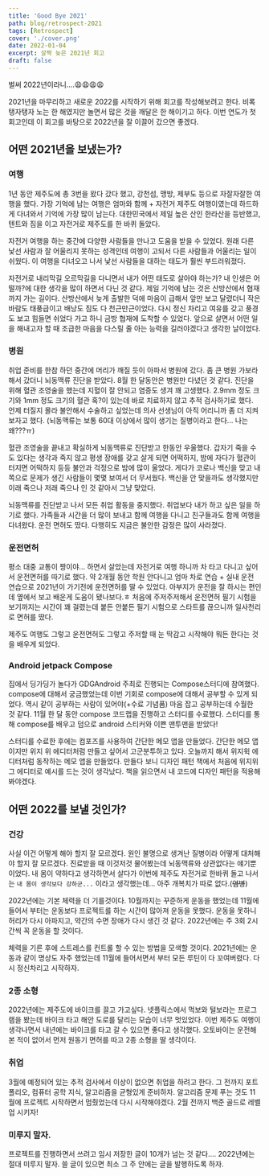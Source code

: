 ```yaml
---
title: 'Good Bye 2021'
path: blog/retrospect-2021
tags: [Retrospect]
cover: './cover.png'
date: 2022-01-04
excerpt: 살짝 늦은 2021년 회고
draft: false
---
```


벌써 2022년이라니....😩😩😩😩

2021년을 마무리하고 새로운 2022를 시작하기 위해 회고를 작성해보려고 한다. 비록 탱자탱자 노는 한 해였지만 놀면서 많은 것을 깨달은 한 해이기고 하다. 이번 연도가 첫 회고인데 이 회고를 바탕으로 2022년을 잘 이끌어 갔으면 좋겠다.

## 어떤 2021년을 보냈는가?

### 여행

1년 동안 제주도에 총 3번을 왔다 갔다 했고, 강천섬, 맹방, 제부도 등으로 자잘자잘한 여행을 했다.
가장 기억에 남는 여행은 엄마와 함께 + 자전거 제주도 여행이였는데 하드하게 다녀와서 기억에 가장 많이 남는다. 대한민국에서 제일 높은 산인 한라산을 등반했고, 텐트와 짐을 이고 자전거로 제주도를 한 바퀴 돌았다.

자전거 여행을 하는 중간에 다양한 사람들을 만나고 도움을 받을 수 있었다. 원래 다른 낯선 사람과 잘 어울리지 못하는 성격인데 여행이 고되서 다른 사람들과 어울리는 일이 쉬웠다. 이 여행을 다녀오고 나서 낯선 사람들을 대하는 태도가 훨씬 부드러워졌다.

자전거로 내리막길 오르막길을 다니면서 내가 어떤 태도로 살아야 하는가? 내 인생은 어떨까?에 대한 생각을 많이 하면서 다닌 것 같다. 제일 기억에 남는 것은 산방산에서 협재까지 가는 길이다. 산방산에서 늦게 출발한 덕에 마음이 급해서 앞만 보고 달렸더니 작은 바람도 태풍급이고 배낭도 짐도 다 천근만근이었다. 다시 정신 차리고 여유를 갖고 풍경도 보고 힘들면 쉬었다 가고 하니 금방 협재에 도착할 수 있었다. 앞으로 살면서 어떤 일을 해내고자 할 때 조급한 마음을 다스릴 줄 아는 능력을 길러야겠다고 생각한 날이었다.

### 병원

취업 준비를 한참 하던 중간에 머리가 깨질 듯이 아파서 병원에 갔다. 좀 큰 병원 가보라 해서 갔더니 뇌동맥류 진단을 받았다. 8월 한 달동안은 병원만 다녔던 것 같다. 진단을 위해 혈관 조영술을 했는데 지혈이 잘 안되고 염증도 생겨 꽤 고생했다. 2.9mm 정도 크기와 1mm 정도 크기의 혈관 혹?이 있는데 바로 치료하지 않고 추적 검사하기로 했다. 언제 터질지 몰라 불안해서 수술하고 싶었는데 의사 선생님이 아직 어리니까 좀 더 지켜보자고 했다. (뇌동맥류는 보통 60대 이상에서 많이 생기는 질병이라고 한다... 나는 왜???ㅠ)

혈관 조영술을 끝내고 확실하게 뇌동맥류로 진단받고 한동안 우울했다. 갑자기 죽을 수도 있다는 생각과 죽지 않고 평생 장애를 갖고 살게 되면 어떡하지, 밤에 자다가 혈관이 터지면 어떡하지 등등 불안과 걱정으로 밤에 많이 울었다. 게다가 코로나 백신을 맞고 내 쪽으로 문제가 생긴 사람들이 몇몇 보여서 더 무서웠다. 백신을 안 맞을까도 생각했지만 이래 죽으나 저래 죽으나 인 것 같아서 그냥 맞았다.

뇌동맥류를 진단받고 나서 모든 취업 활동을 중지했다. 취업보다 내가 하고 싶은 일을 하기로 했다. 가족들과 시간을 더 많이 보내고 함께 여행을 다니고 친구들과도 함께 여행을 다녀왔다. 운전 면허도 땄다. 다행히도 지금은 불안한 감정은 많이 사라졌다.

### 운전면허

평소 대중 교통이 짱이야... 하면서 살았는데 자전거로 여행 하니까 차 타고 다니고 싶어서 운전면허를 따기로 했다. 약 2개월 동안 학원 안다니고 엄마 차로 연습 + 실내 운전 연습으로 2021년이 가기전에 운전면허를 딸 수 있었다. 아부지가 운전을 잘 하시는 편인데 옆에서 보고 배운게 도움이 됐나보다.ㅎ 처음에 주저주저해서 운전면허 필기 시험을 보기까지는 시간이 꽤 걸렸는데 붙든 안붙든 필기 시험으로 스타트를 끊으니까 일사천리로 면허를 땄다.

제주도 여행도 그렇고 운전면허도 그렇고 주저할 때 눈 딱감고 시작해야 뭐든 한다는 것을 배우게 되었다.

### Android jetpack Compose

집에서 딩가딩가 놀다가 GDGAndroid 주최로 진행되는 Compose스터디에 참여했다. compose에 대해서 궁금했었는데 이번 기회로 compose에 대해서 공부할 수 있게 되었다. 역시 같이 공부하는 사람이 있어야(+수료 기념품) 마음 잡고 공부하는데 수월한 것 같다. 11월 한 달 동안 compose 코드랩을 진행하고 스터디를 수료했다. 스터디를 통해 compose를 배우고 덤으로 android 스티커와 이쁜 맨투맨을 받았다!

스터디를 수료한 후에는 컴포즈를 사용하여 간단한 메모 앱을 만들었다. 간단한 메모 앱이지만 위지 위 에디터처럼 만들고 싶어서 고군분투하고 있다. 오늘까지 해서 위지윅 에디터처럼 동작하는 메모 앱을 만들었다. 만들다 보니 디자인 패턴 책에서 처음에 위지위그 에디터로 예시를 드는 것이 생각났다. 책을 읽으면서 내 코드에 디자인 패턴을 적용해 봐야겠다.

## 어떤 2022를 보낼 것인가?

### 건강

사실 이건 어떻게 해야 할지 잘 모르겠다. 원인 불명으로 생겨난 질병이라 어떻게 대처해야 할지 잘 모르겠다. 진료받을 때 이것저것 물어봤는데 뇌동맥류와 상관없다는 얘기뿐이었다. 내 몸이 약하다고 생각하면서 살다가 이번에 제주도 자전거로 한바퀴 돌고 나서는 `내 몸이 생각보다 강하군...` 이라고 생각했는데... 아주 개복치가 따로 없다.(~~염병~~)

2022년에는 기본 체력을 더 기를것이다. 10월까지는 꾸준하게 운동을 했었는데 11월에 들어서 부터는 운동보다 프로젝트를 하는 시간이 많아져 운동을 못했다. 운동을 못하니 허리가 다시 아파지고, 약간의 수면 장애가 다시 생긴 것 같다. 2022년에는 주 3회 2시간씩 꼭 운동을 할 것이다.

체력을 기른 후에 스트레스를 컨트롤 할 수 있는 방법을 모색할 것이다. 2021년에는 운동과 같이 명상도 자주 했었는데 11월에 들어서면서 부터 모든 루틴이 다 꼬여버렸다. 다시 정신차리고 시작하자.

### 2종 소형

2022년에는 제주도에 바이크를 끌고 가고싶다. 넷플릭스에서 먹보와 털보라는 프로그램을 봤는데 바이크 타고 해안 도로를 달리는 모습이 너무 멋있었다. 이번 제주도 여행이 생각나면서 내년에는 바이크를 타고 갈 수 있으면 좋다고 생각했다. 오토바이는 운전해 본 적이 없어서 먼저 원동기 면허를 따고 2종 소형을 딸 생각이다.

### 취업

3월에 예정되어 있는 추적 검사에서 이상이 없으면 취업을 하려고 한다. 그 전까지 포트폴리오, 컴퓨터 공학 지식, 알고리즘을 균형있게 준비하자. 알고리즘 문제 푸는 것도 11월에 프로젝트 시작하면서 멈췄었는데 다시 시작해야겠다. 2월 전까지 백준 골드로 레벨업 시키자!

### 미루지 말자.

프로젝트를 진행하면서 쓰려고 임시 저장한 글이 10개가 넘는 것 같다....
2022년에는 절대 미루지 말자. 쓸 글이 있으면 최소 그 주 안에는 글을 발행하도록 하자.
